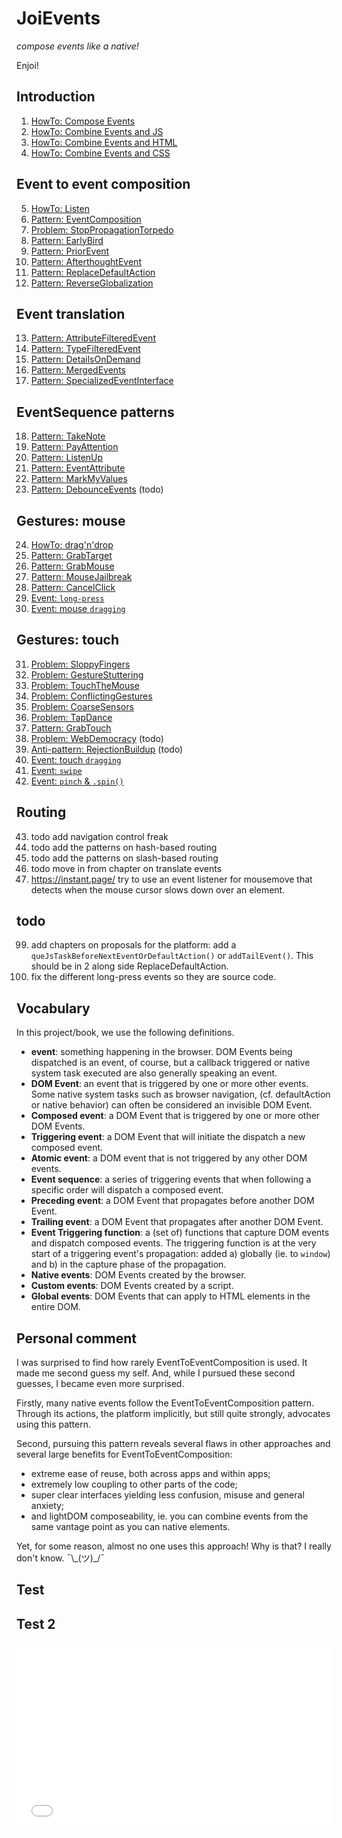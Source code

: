 # JoiEvents
 *compose events like a native!*

Enjoi!

## Introduction

1. [HowTo: Compose Events](1_Intro/HowTo1_composeWithEvents)
1. [HowTo: Combine Events and JS](1_Intro/HowTo2_EventsAndJs)
1. [HowTo: Combine Events and HTML](1_Intro/HowTo3_EventsAndHTML)
1. [HowTo: Combine Events and CSS](1_Intro/HowTo4_EventsAndCss)

## Event to event composition

5. [HowTo: Listen](2_EventToEvent/HowTo_listen)
5. [Pattern: EventComposition](2_EventToEvent/Pattern1_EventComposition)
5. [Problem: StopPropagationTorpedo](2_EventToEvent/Problem1_StopPropagationTorpedo)
5. [Pattern: EarlyBird](2_EventToEvent/Pattern2_EarlyBird)
5. [Pattern: PriorEvent](2_EventToEvent/Pattern3_PriorEvent)
5. [Pattern: AfterthoughtEvent](2_EventToEvent/Pattern4_AfterthoughtEvent)
5. [Pattern: ReplaceDefaultAction](2_EventToEvent/Pattern5_ReplaceDefaultAction)
5. [Pattern: ReverseGlobalization](2_EventToEvent/Pattern21_ReverseGlobalization)

## Event translation

13. [Pattern: AttributeFilteredEvent](3_EventTranslationAndRouting/Pattern6_AttributeFilteredEvent)
13. [Pattern: TypeFilteredEvent](3_EventTranslationAndRouting/Pattern7_TypeFilteredEvent)
13. [Pattern: DetailsOnDemand](3_EventTranslationAndRouting/Pattern8_DetailsOnDemand)
13. [Pattern: MergedEvents](3_EventTranslationAndRouting/Pattern9_MergedEvents)
13. [Pattern: SpecializedEventInterface](3_EventTranslationAndRouting/Pattern18_SpecializedEventInterface)

## EventSequence patterns

18. [Pattern: TakeNote](4_EventSequence/Pattern10_TakeNote)
18. [Pattern: PayAttention](4_EventSequence/Problem2_PayAttention)
18. [Pattern: ListenUp](4_EventSequence/Pattern11_ListenUp)
18. [Pattern: EventAttribute](4_EventSequence/Pattern12_EventAttribute)
18. [Pattern: MarkMyValues](4_EventSequence/Pattern17_MarkMyValues)
18. [Pattern: DebounceEvents](4_EventSequence/Pattern16_DebounceEvents.md) (todo)

## Gestures: mouse

24. [HowTo: drag'n'drop](5_MouseGestures/HowTo_DragNDrop)
24. [Pattern: GrabTarget](5_MouseGestures/Pattern13_GrabTarget)
24. [Pattern: GrabMouse](5_MouseGestures/Pattern14_GrabMouse)
24. [Pattern: MouseJailbreak](5_MouseGestures/Pattern19_MouseJailbreak)
24. [Pattern: CancelClick](5_MouseGestures/Pattern20_CancelClick)
24. [Event: `long-press`](5_MouseGestures/Event_long-press)
24. [Event: mouse `dragging`](5_MouseGestures/Event_dragFling)

## Gestures: touch

31. [Problem: SloppyFingers](6_TouchGestures/Problem1_sloppy_fingers)
31. [Problem: GestureStuttering](6_TouchGestures/Problem2_gesture_stuttering)
31. [Problem: TouchTheMouse](6_TouchGestures/Problem3_touch_the_mouse)
31. [Problem: ConflictingGestures](6_TouchGestures/Problem4_conflicting_gestures)
31. [Problem: CoarseSensors](6_TouchGestures/Problem5_coarse_sensors)
31. [Problem: TapDance](6_TouchGestures/Problem6_TapDance)
31. [Pattern: GrabTouch](6_TouchGestures/Pattern15_GrabTouch)
31. [Problem: WebDemocracy](6_TouchGestures/Problem7_WebDemocracy) (todo)
31. [Anti-pattern: RejectionBuildup](6_TouchGestures/AntipatternX_RejectionBuildup) (todo)
31. [Event: touch `dragging`](6_TouchGestures/Event_dragFling)
31. [Event: `swipe`](6_TouchGestures/Event_swipe)
31. [Event: `pinch` & `.spin()`](6_TouchGestures/Event_pinchSpin)

## Routing

43. todo add navigation control freak
43. todo add the patterns on hash-based routing
43. todo add the patterns on slash-based routing
43. todo move in from chapter on translate events
43. https://instant.page/ try to use an event listener for mousemove that detects when 
    the mouse cursor slows down over an element.

## todo

99. add chapters on proposals for the platform: add a `queJsTaskBeforeNextEventOrDefaultAction()` 
    or `addTailEvent()`. This should be in 2 along side ReplaceDefaultAction.
99. fix the different long-press events so they are source code.

## Vocabulary

In this project/book, we use the following definitions.

 * **event**: something happening in the browser. DOM Events being dispatched is an event, of course,
   but a callback triggered or native system task executed are also generally speaking an event.
 * **DOM Event**: an event that is triggered by one or more other events. Some native system tasks
   such as browser navigation, (cf. defaultAction or native behavior) can often be considered an
   invisible DOM Event.
 * **Composed event**: a DOM Event that is triggered by one or more other DOM Events.
 * **Triggering event**: a DOM Event that will initiate the dispatch a new composed event.
 * **Atomic event**: a DOM event that is not triggered by any other DOM events.
 * **Event sequence**: a series of triggering events that when following a specific order 
   will dispatch a composed event.
 * **Preceding event**: a DOM Event that propagates before another DOM Event.
 * **Trailing event**: a DOM Event that propagates after another DOM Event.
 * **Event Triggering function**: a (set of) functions that capture DOM events and dispatch composed events.
   The triggering function is at the very start of a triggering event's propagation: 
   added a) globally (ie. to `window`) and b) in the capture phase of the propagation.
 * **Native events**: DOM Events created by the browser.
 * **Custom events**: DOM Events created by a script.
 * **Global events**: DOM Events that can apply to HTML elements in the entire DOM.

## Personal comment
I was surprised to find how rarely EventToEventComposition is used. 
It made me second guess my self.
And, while I pursued these second guesses, I became even more surprised. 

Firstly, many native events follow the EventToEventComposition pattern. 
Through its actions, the platform implicitly, but still quite strongly, advocates using this pattern. 

Second, pursuing this pattern reveals several flaws in other approaches and several large benefits 
for EventToEventComposition: 
 * extreme ease of reuse, both across apps and within apps; 
 * extremely low coupling to other parts of the code;
 * super clear interfaces yielding less confusion, misuse and general anxiety;
 * and lightDOM composeability, ie. you can combine events from the same vantage point as you can native elements. 

Yet, for some reason, almost no one uses this approach! Why is that? 
I really don't know. ¯\\\_(ツ)\_/¯


## Test

<script async src="//jsfiddle.net/orstavik/8byg1o6s/1/embed/html,result/"></script>

## Test 2

<iframe width="100%" height="300" src="//jsfiddle.net/orstavik/8byg1o6s/1/embedded/html,result/" allowfullscreen="allowfullscreen" allowpaymentrequest frameborder="0"></iframe>